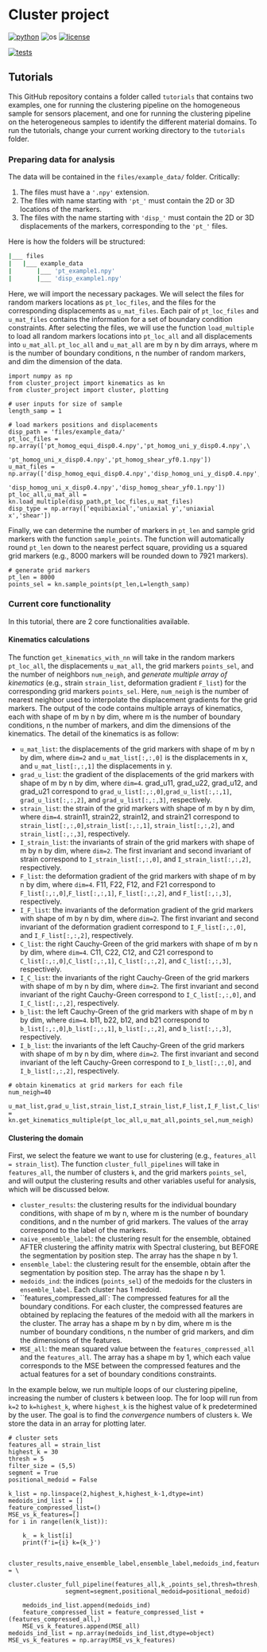 # Cluster project

[![python](https://img.shields.io/badge/python-3.9-blue.svg)](https://www.python.org/)
![os](https://img.shields.io/badge/os-ubuntu%20|%20macos%20|%20windows-blue.svg)
[![license](https://img.shields.io/badge/license-MIT-green.svg)](https://github.com/sandialabs/sibl#license)

[![tests](https://github.com/elejeune11/microbundlecompute-lite/workflows/tests/badge.svg)](https://github.com/quan4444/cluster_project/actions)

## Tutorials

This GitHub repository contains a folder called ``tutorials`` that contains two examples, one for running the clustering pipeline on the homogeneous sample for sensors placement, and one for running the clustering pipeline on the heterogeneous samples to identify the different material domains. To run the tutorials, change your current working directory to the ``tutorials`` folder.

### Preparing data for analysis
The data will be contained in the ``files/example_data/`` folder. Critically:
1. The files must have a ``'.npy'`` extension.
2. The files with name starting with ``'pt_'`` must contain the 2D or 3D locations of the markers.
3. The files with the name starting with ``'disp_'`` must contain the 2D or 3D displacements of the markers, corresponding to the ``'pt_'`` files.

Here is how the folders will be structured:
```bash
|___ files
|	|___ example_data
|		|___ 'pt_example1.npy'
|		|___ 'disp_example1.npy'
```

Here, we will import the necessary packages. We will select the files for random markers locations as ``pt_loc_files``, and the files for the corresponding displacements as ``u_mat_files``. Each pair of ``pt_loc_files`` and ``u_mat_files`` contains the information for a set of boundary condition constraints. After selecting the files, we will use the function ``load_multiple`` to load all random markers locations into ``pt_loc_all`` and all displacements into ``u_mat_all``. ``pt_loc_all`` and ``u_mat_all`` are m by n by dim arrays, where m is the number of boundary conditions, n the number of random markers, and dim the dimension of the data.

```python3
import numpy as np
from cluster_project import kinematics as kn
from cluster_project import cluster, plotting

# user inputs for size of sample
length_samp = 1

# load markers positions and displacements
disp_path = 'files/example_data/'
pt_loc_files = np.array(['pt_homog_equi_disp0.4.npy','pt_homog_uni_y_disp0.4.npy',\
                        'pt_homog_uni_x_disp0.4.npy','pt_homog_shear_yf0.1.npy'])
u_mat_files = np.array(['disp_homog_equi_disp0.4.npy','disp_homog_uni_y_disp0.4.npy',\
                       'disp_homog_uni_x_disp0.4.npy','disp_homog_shear_yf0.1.npy'])
pt_loc_all,u_mat_all = kn.load_multiple(disp_path,pt_loc_files,u_mat_files)
disp_type = np.array(['equibiaxial','uniaxial y','uniaxial x','shear'])
```

Finally, we can determine the number of markers in ``pt_len`` and sample grid markers with the function ``sample_points``. The function will automatically round ``pt_len`` down to the nearest perfect square, providing us a squared grid markers (e.g., 8000 markers will be rounded down to 7921 markers).

```python3
# generate grid markers
pt_len = 8000
points_sel = kn.sample_points(pt_len,L=length_samp)
```

### Current core functionality

In this tutorial, there are 2 core functionalities available.

#### Kinematics calculations

The function ``get_kinematics_with_nn`` will take in the random markers ``pt_loc_all``, the displacements ``u_mat_all``, the grid markers ``points_sel``, and the number of neighbors ``num_neigh``, and *generate multiple array of kinematics* (e.g., strain ``strain_list``, deformation gradient ``F_list``) for the corresponding grid markers ``points_sel``. Here, ``num_neigh`` is the number of nearest neighbor used to interpolate the displacement gradients for the grid markers. The output of the code contains multiple arrays of kinematics, each with shape of m by n by dim, where m is the number of boundary conditions, n the number of markers, and dim the dimensions of the kinematics. The detail of the kinematics is as follow:
- ``u_mat_list``: the displacements of the grid markers with shape of m by n by dim, where ``dim=2`` and ``u_mat_list[:,:,0]`` is the displacements in x, and ``u_mat_list[:,:,1]`` the displacements in y.
- ``grad_u_list``: the gradient of the displacements of the grid markers with shape of m by n by dim, where ``dim=4``. grad_u11, grad_u22, grad_u12, and grad_u21 correspond to ``grad_u_list[:,:,0]``,``grad_u_list[:,:,1]``, ``grad_u_list[:,:,2]``, and ``grad_u_list[:,:,3]``, respectively.
- ``strain_list``: the strain of the grid markers with shape of m by n by dim, where ``dim=4``. strain11, strain22, strain12, and strain21 correspond to ``strain_list[:,:,0]``,``strain_list[:,:,1]``, ``strain_list[:,:,2]``, and ``strain_list[:,:,3]``, respectively.
- ``I_strain_list``: the invariants of strain of the grid markers with shape of m by n by dim, where ``dim=2``. The first invariant and second invariant of strain correspond to ``I_strain_list[:,:,0]``, and ``I_strain_list[:,:,2]``, respectively.
- ``F_list``: the deformation gradient of the grid markers with shape of m by n by dim, where ``dim=4``. F11, F22, F12, and F21 correspond to ``F_list[:,:,0]``,``F_list[:,:,1]``, ``F_list[:,:,2]``, and ``F_list[:,:,3]``, respectively.
- ``I_F_list``: the invariants of the deformation gradient of the grid markers with shape of m by n by dim, where ``dim=2``. The first invariant and second invariant of the deformation gradient correspond to ``I_F_list[:,:,0]``, and ``I_F_list[:,:,2]``, respectively.
- ``C_list``: the right Cauchy-Green of the grid markers with shape of m by n by dim, where ``dim=4``. C11, C22, C12, and C21 correspond to ``C_list[:,:,0]``,``C_list[:,:,1]``, ``C_list[:,:,2]``, and ``C_list[:,:,3]``, respectively.
- ``I_C_list``: the invariants of the right Cauchy-Green of the grid markers with shape of m by n by dim, where ``dim=2``. The first invariant and second invariant of the right Cauchy-Green correspond to ``I_C_list[:,:,0]``, and ``I_C_list[:,:,2]``, respectively.
- ``b_list``: the left Cauchy-Green of the grid markers with shape of m by n by dim, where ``dim=4``. b11, b22, b12, and b21 correspond to ``b_list[:,:,0]``,``b_list[:,:,1]``, ``b_list[:,:,2]``, and ``b_list[:,:,3]``, respectively.
- ``I_b_list``: the invariants of the left Cauchy-Green of the grid markers with shape of m by n by dim, where ``dim=2``. The first invariant and second invariant of the left Cauchy-Green correspond to ``I_b_list[:,:,0]``, and ``I_b_list[:,:,2]``, respectively.

```python3
# obtain kinematics at grid markers for each file
num_neigh=40

u_mat_list,grad_u_list,strain_list,I_strain_list,F_list,I_F_list,C_list,I_C_list,b_list,I_b_list = kn.get_kinematics_multiple(pt_loc_all,u_mat_all,points_sel,num_neigh)
```

#### Clustering the domain

First, we select the feature we want to use for clustering (e.g., ``features_all = strain_list``). The function ``cluster_full_pipelines`` will take in ``features_all``, the number of clusters ``k``, and the grid markers ``points_sel``, and will output the clustering results and other variables useful for analysis, which will be discussed below.
- ``cluster_results``: the clustering results for the individual boundary conditions, with shape of m by n, where m is the number of boundary conditions, and n the number of grid markers. The values of the array correspond to the label of the markers.
- ``naive_ensemble_label``: the clustering result for the ensemble, obtained AFTER clustering the affinity matrix with Spectral clustering, but BEFORE the segmentation by position step. The array has the shape n by 1.
- ``ensemble_label``: the clustering result for the ensemble, obtain after the segmentation by position step. The array has the shape n by 1.
- ``medoids_ind``: the indices (``points_sel``) of the medoids for the clusters in ``ensemble_label``. Each cluster has 1 medoid.
- ``features_compressed_all`: The compressed features for all the boundary conditions. For each cluster, the compressed features are obtained by replacing the features of the medoid with all the markers in the cluster. The array has a shape m by n by dim, where m is the number of boundary conditions, n the number of grid markers, and dim the dimensions of the features.
- ``MSE_all``: the mean squared value between the ``features_compressed_all`` and the ``features_all``. The array has a shape m by 1, which each value corresponds to the MSE between the compressed features and the actual features for a set of boundary conditions constraints.

In the example below, we run multiple loops of our clustering pipeline, increasing the number of clusters ``k`` between loop. The for loop will run from ``k=2`` to ``k=highest_k``, where ``highest_k`` is the highest value of k predetermined by the user. The goal is to find the *convergence* numbers of clusters ``k``. We store the data in an array for plotting later.

```python3
# cluster sets
features_all = strain_list
highest_k = 30
thresh = 5
filter_size = (5,5)
segment = True
positional_medoid = False

k_list = np.linspace(2,highest_k,highest_k-1,dtype=int)
medoids_ind_list = []
feature_compressed_list=()
MSE_vs_k_features=[]
for i in range(len(k_list)):

	k_ = k_list[i]
	print(f'i={i} k={k_}')

	cluster_results,naive_ensemble_label,ensemble_label,medoids_ind,features_compressed_all,MSE_all = \
		cluster.cluster_full_pipeline(features_all,k_,points_sel,thresh=thresh,filter_size=filter_size,\
				segment=segment,positional_medoid=positional_medoid)

	medoids_ind_list.append(medoids_ind)
	feature_compressed_list = feature_compressed_list + (features_compressed_all,)
	MSE_vs_k_features.append(MSE_all)
medoids_ind_list = np.array(medoids_ind_list,dtype=object)
MSE_vs_k_features = np.array(MSE_vs_k_features)
```
